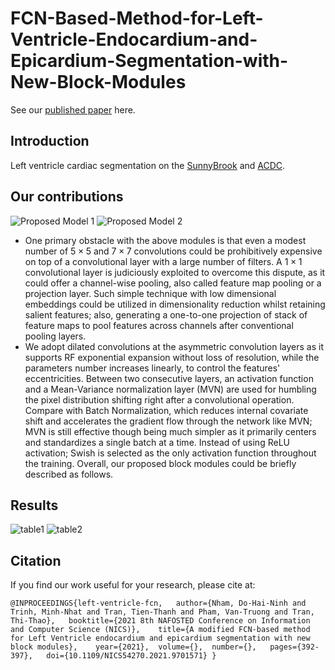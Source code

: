 # FCN-Based-Method-for-Left-Ventricle-Endocardium-and-Epicardium-Segmentation-with-New-Block-Modules
See our [published paper](https://ieeexplore.ieee.org/document/9701571) here.
## Introduction
Left ventricle cardiac segmentation on the [SunnyBrook](http://www.cardiacatlas.org/studies/sunnybrook-cardiac-data/) and [ACDC](https://www.creatis.insa-lyon.fr/Challenge/acdc/databases.html).
## Our contributions
![Proposed Model 1](https://github.com/tswizzle141/FCN-Based-Method-for-Left-Ventricle-Endocardium-and-Epicardium-Segmentation-with-New-Block-Modules/blob/main/1.jpg)
![Proposed Model 2](https://github.com/tswizzle141/FCN-Based-Method-for-Left-Ventricle-Endocardium-and-Epicardium-Segmentation-with-New-Block-Modules/blob/main/2.jpg)
* One primary obstacle with the above modules is that even a modest number of $5 \times 5$ and $7 \times 7$ convolutions could be prohibitively expensive on top of a convolutional layer with a large number of filters. A $1 \times 1$ convolutional layer is judiciously exploited to overcome this dispute, as it could offer a channel-wise pooling, also called feature map pooling or a projection layer. Such simple technique with low dimensional embeddings could be utilized in dimensionality reduction whilst retaining salient features; also, generating a one-to-one projection of stack of feature maps to pool features across channels after conventional pooling layers.
* We adopt dilated convolutions at the asymmetric convolution layers as it supports RF exponential expansion without loss of resolution, while the parameters number increases linearly, to control the features' eccentricities. Between two consecutive layers, an activation function and a Mean-Variance normalization layer (MVN) are used for humbling the pixel distribution shifting right after a convolutional operation. Compare with Batch Normalization, which reduces internal covariate shift and accelerates the gradient flow through the network like MVN; MVN is still effective though being much simpler as it primarily centers and standardizes a single batch at a time. Instead of using ReLU activation; Swish is selected as the only activation function throughout the training. Overall, our proposed block modules could be briefly described as follows.
## Results
![table1](https://github.com/tswizzle141/FCN-Based-Method-for-Left-Ventricle-Endocardium-and-Epicardium-Segmentation-with-New-Block-Modules/blob/main/3.jpg)
![table2](https://github.com/tswizzle141/FCN-Based-Method-for-Left-Ventricle-Endocardium-and-Epicardium-Segmentation-with-New-Block-Modules/blob/main/4.jpg)
## Citation
If you find our work useful for your research, please cite at:

`@INPROCEEDINGS{left-ventricle-fcn,  
    author={Nham, Do-Hai-Ninh and Trinh, Minh-Nhat and Tran, Tien-Thanh and Pham, Van-Truong and Tran, Thi-Thao},  
    booktitle={2021 8th NAFOSTED Conference on Information and Computer Science (NICS)},   
    title={A modified FCN-based method for Left Ventricle endocardium and epicardium segmentation with new block modules},   
    year={2021}, 
    volume={},  number={},  
    pages={392-397},  
    doi={10.1109/NICS54270.2021.9701571}
}`

